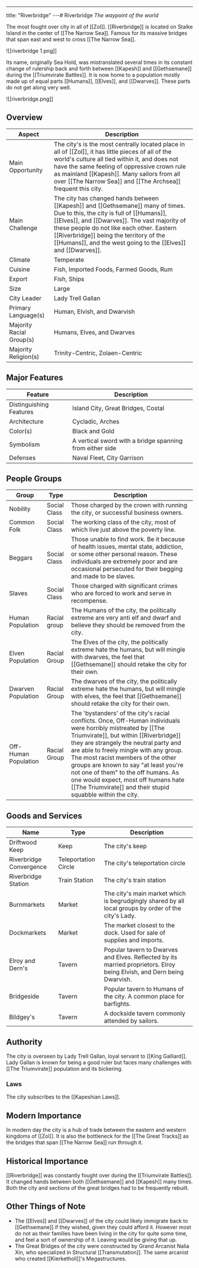---
title: "Riverbridge"
---# Riverbridge
*The waypoint of the world*

The most fought over city in all of [[Zol]]. [[Riverbridge]] is located on Stalke Island in the center of [[The Narrow Sea]]. Famous for its massive bridges that span east and west to cross [[The Narrow Sea]].

![[riverbridge 1.png]]

Its name, originally Sea Hold, was mistranslated several times in its constant change of rulership back and forth between [[Kapesh]] and [[Gethsemane]] during the [[Triumvirate Battles]]. It is now home to a population mostly made up of equal parts [[Humans]], [[Elves]], and [[Dwarves]]. These parts do not get along very well.

![[riverbridge.png]]

## Overview
| Aspect | Description |
|-|-|
| Main Opportunity | The city's is the most centrally located place in all of [[Zol]], it has little pieces of all of the world's culture all tied within it, and does not have the same feeling of oppressive crown rule as mainland [[Kapesh]]. Many sailors from all over [[The Narrow Sea]] and [[The Archsea]] frequent this city. |
| Main Challenge | The city has changed hands between [[Kapesh]] and [[Gethsemane]] many of times. Due to this, the city is full of [[Humans]], [[Elves]], and [[Dwarves]]. The vast majority of these people do not like each other. Eastern [[Riverbridge]] being the territory of the [[Humans]], and the west going to the [[Elves]] and [[Dwarves]]. |
| Climate | Temperate |
| Cuisine | Fish, Imported Foods, Farmed Goods, Rum |
| Export | Fish, Ships |
| Size | Large |
| City Leader | Lady Trell Gallan  |
| Primary Language(s) | Human, Elvish, and Dwarvish |
| Majority Racial Group(s) | Humans, Elves, and Dwarves |
| Majority Religion(s) | Trinity-Centric, Zolaen-Centric |

## Major Features
| Feature | Description |
|-|-|
| Distinguishing Features | Island City, Great Bridges, Costal |
| Architecture | Cycladic, Arches |
| Color(s) | Black and Gold |
| Symbolism | A vertical sword with a bridge spanning from either side |
| Defenses | Naval Fleet, City Garrison |

## People Groups
| Group | Type | Description |
|-|-|-|
| Nobility | Social Class | Those charged by the crown with running the city, or successful business owners. |
| Common Folk | Social Class | The working class of the city, most of which live just above the poverty line. |
| Beggars | Social Class | Those unable to find work. Be it because of health issues, mental state, addiction, or some other personal reason. These individuals are extremely poor and are occasional persecuted for their begging and made to be slaves. |
| Slaves | Social Class | Those charged with significant crimes who are forced to work and serve in recompense. |
| Human Population | Racial group | The Humans of the city, the politically extreme are very anti elf and dwarf and believe they should be removed from the city. |
| Elven Population | Racial Group | The Elves of the city, the politically extreme hate the humans, but will mingle with dwarves, the feel that [[Gethsemane]] should retake the city for their own. |
| Dwarven Population | Racial Group | The dwarves of the city, the politically extreme hate the humans, but will mingle with elves, the feel that [[Gethsemane]] should retake the city for their own. |
| Off-Human Population | Racial Group | The 'bystanders' of the city's racial conflicts. Once, Off-Human individuals were horribly mistreated by [[The Triumvirate]], but within [[Riverbridge]] they are strangely the neutral party and are able to freely mingle with any group. The most racist members of the other groups are known to say "at least you're not one of them" to the off humans. As one would expect, most off humans hate [[The Triumvirate]] and their stupid squabble within the city. |

## Goods and Services
 | Name | Type | Description |
 |-|-|-|
 | Driftwood Keep | Keep | The city's keep |
 | Riverbridge Convergence | Teleportation Circle | The city's teleportation circle |
 | Riverbridge Station | Train Station | The city's train station |
 | Burnmarkets | Market | The city's main market which is begrudgingly shared by all local groups by order of the city's Lady. |
 | Dockmarkets | Market | The market closest to the dock. Used for sale of supplies and imports. |
 | Elroy and Dern's | Tavern | Popular tavern to Dwarves and Elves. Reflected by its married proprietors. Elroy being Elvish, and Dern being Dwarvish.  |
 | Bridgeside | Tavern | Popular tavern to Humans of the city. A common place for barfights. |
 | Bildgey's | Tavern | A dockside tavern commonly attended by sailors. |

## Authority
The city is overseen by Lady Trell Gallan, loyal servant to [[King Galliard]]. Lady Gallan is known for being a good ruler but faces many challenges with [[The Triumvirate]] population and its bickering.

### Laws
The city subscribes to the [[Kapeshian Laws]].

## Modern Importance
In modern day the city is a hub of trade between the eastern and western kingdoms of [[Zol]]. It is also the bottleneck for the [[The Great Tracks]] as the bridges that span [[The Narrow Sea]] run through it.

## Historical Importance
[[Riverbridge]] was constantly fought over during the [[Triumvirate Battles]]. It changed hands between both [[Gethsemane]] and [[Kapesh]] many times. Both the city and sections of the great bridges had to be frequently rebuilt.

## Other Things of Note
- The [[Elves]] and [[Dwarves]] of the city could likely immigrate back to [[Gethsemane]] if they wished, given they could afford it. However most do not as their families have been living in the city for quite some time, and feel a sort of ownership of it. Leaving would be giving that up.
- The Great Bridges of the city were constructed by Grand Arcanist Nalia Xin, who specialized in Structural [[Transmutation]]. The same arcanist who created [[Kierketholl]]'s Megastructures.
